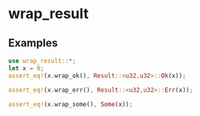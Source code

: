 # wrap_result

## Examples

```rust
use wrap_result::*;
let x = 0;
assert_eq!(x.wrap_ok(), Result::<u32,u32>::Ok(x));

assert_eq!(x.wrap_err(), Result::<u32,u32>::Err(x));

assert_eq!(x.wrap_some(), Some(x));
```
